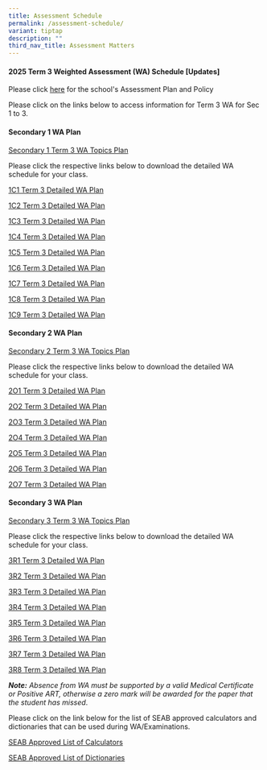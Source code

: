 ```yaml
---
title: Assessment Schedule
permalink: /assessment-schedule/
variant: tiptap
description: ""
third_nav_title: Assessment Matters
---
```

<h4>2025 Term 3 Weighted Assessment (WA) Schedule <strong>[Updates]</strong></h4>
<p>Please click <a href="https://www.bartleysec.moe.edu.sg/assessment-plan-and-policy/" rel="noopener nofollow" target="_blank">here</a> for
the school's Assessment Plan and Policy</p>
<p>Please click on the links below to access information for Term 3 WA for
Sec 1 to 3.</p>
<h4>Secondary 1 WA Plan</h4>
<p><a href="/files/S1_2025_Term_3_Weighted_Assessment__Overall_Schedule_updated.pdf" rel="noopener nofollow" target="_blank">Secondary 1 Term 3 WA Topics Plan</a>
</p>
<p>Please click the respective links below to download the detailed WA schedule
for your class.</p>
<p><a href="/files/S1_Term_3_WA_Detailed_Schedule_2025___1C1.pdf" rel="noopener nofollow" target="_blank">1C1 Term 3 Detailed WA Plan</a>
</p>
<p><a href="/files/S1_Term_3_WA_Detailed_Schedule_2025___1C2.pdf" rel="noopener nofollow" target="_blank">1C2 Term 3 Detailed WA Plan</a>
</p>
<p><a href="/files/S1_Term_3_WA_Detailed_Schedule_2025___1C3.pdf" rel="noopener nofollow" target="_blank">1C3 Term 3 Detailed WA Plan</a>
</p>
<p><a href="/files/S1_Term_3_WA_Detailed_Schedule_2025___1C4.pdf" rel="noopener nofollow" target="_blank">1C4 Term 3 Detailed WA Plan</a>
</p>
<p><a href="/files/S1_Term_3_WA_Detailed_Schedule_2025___1C5.pdf" rel="noopener nofollow" target="_blank">1C5 Term 3 Detailed WA Plan</a>
</p>
<p><a href="/files/S1_Term_3_WA_Detailed_Schedule_2025___1C6.pdf" rel="noopener nofollow" target="_blank">1C6 Term 3 Detailed WA Plan</a>
</p>
<p><a href="/files/S1_Term_3_WA_Detailed_Schedule_2025___1C7.pdf" rel="noopener nofollow" target="_blank">1C7 Term 3 Detailed WA Plan</a>
</p>
<p><a href="/files/S1_Term_3_WA_Detailed_Schedule_2025___1C8.pdf" rel="noopener nofollow" target="_blank">1C8 Term 3 Detailed WA Plan</a>
</p>
<p><a href="/files/S1_Term_3_WA_Detailed_Schedule_2025___1C9.pdf" rel="noopener nofollow" target="_blank">1C9 Term 3 Detailed WA Plan</a>
</p>
<h4>Secondary 2 WA Plan</h4>
<p><a href="/files/S2_2025_Term_3_Weighted_Assessment__Overall_Schedule_updated.pdf" rel="noopener nofollow" target="_blank">Secondary 2 Term 3 WA Topics Plan</a>
</p>
<p>Please click the respective links below to download the detailed WA schedule
for your class.</p>
<p><a href="/files/S2_Term_3_WA_Detailed_Schedule_2025___2O1.pdf" rel="noopener nofollow" target="_blank">2O1 Term 3 Detailed WA Plan</a>
</p>
<p><a href="/files/S2_Term_3_WA_Detailed_Schedule_2025___2O2.pdf" rel="noopener nofollow" target="_blank">2O2 Term 3 Detailed WA Plan</a>
</p>
<p><a href="/files/S2_Term_3_WA_Detailed_Schedule_2025___2O3.pdf" rel="noopener nofollow" target="_blank">2O3 Term 3 Detailed WA Plan</a>
</p>
<p><a href="/files/S2_Term_3_WA_Detailed_Schedule_2025___2O4.pdf" rel="noopener nofollow" target="_blank">2O4 Term 3 Detailed WA Plan</a>
</p>
<p><a href="/files/S2_Term_3_WA_Detailed_Schedule_2025___2O5.pdf" rel="noopener nofollow" target="_blank">2O5 Term 3 Detailed WA Plan</a>
</p>
<p><a href="/files/S2_Term_3_WA_Detailed_Schedule_2025___2O6.pdf" rel="noopener nofollow" target="_blank">2O6 Term 3 Detailed WA Plan</a>
</p>
<p><a href="/files/S2_Term_3_WA_Detailed_Schedule_2025___2O7.pdf" rel="noopener nofollow" target="_blank">2O7 Term 3 Detailed WA Plan</a>
</p>
<h4>Secondary 3 WA Plan</h4>
<p><a href="/files/S3_2025_Term_3_Weighted_Assessment__Overall_Schedule_updated.pdf" rel="noopener nofollow" target="_blank">Secondary 3 Term 3 WA Topics Plan</a>
</p>
<p>Please click the respective links below to download the detailed WA schedule
for your class.</p>
<p><a href="/files/S3_Term_3_WA_Detailed_Schedule_2025___3R1.pdf" rel="noopener nofollow" target="_blank">3R1 Term 3 Detailed WA Plan</a>
</p>
<p><a href="/files/S3_Term_3_WA_Detailed_Schedule_2025___3R2.pdf" rel="noopener nofollow" target="_blank">3R2 Term 3 Detailed WA Plan</a>
</p>
<p><a href="/files/S3_Term_3_WA_Detailed_Schedule_2025___3R3.pdf" rel="noopener nofollow" target="_blank">3R3 Term 3 Detailed WA Plan</a>
</p>
<p><a href="/files/S3_Term_3_WA_Detailed_Schedule_2025___3R4.pdf" rel="noopener nofollow" target="_blank">3R4 Term 3 Detailed WA Plan</a>
</p>
<p><a href="/files/S3_Term_3_WA_Detailed_Schedule_2025___3R5.pdf" rel="noopener nofollow" target="_blank">3R5 Term 3 Detailed WA Plan</a>
</p>
<p><a href="/files/S3_Term_3_WA_Detailed_Schedule_2025___3R6.pdf" rel="noopener nofollow" target="_blank">3R6 Term 3 Detailed WA Plan</a>
</p>
<p><a href="/files/S3_Term_3_WA_Detailed_Schedule_2025___3R7.pdf" rel="noopener nofollow" target="_blank">3R7 Term 3 Detailed WA Plan</a>
</p>
<p><a href="/files/S3_Term_3_WA_Detailed_Schedule_2025___3R8.pdf" rel="noopener nofollow" target="_blank">3R8 Term 3 Detailed WA Plan</a>
</p>
<p><strong><em>Note:</em></strong><em> Absence from WA must be supported by a valid Medical Certificate or Positive ART, otherwise a zero mark will be awarded for the paper that the student has missed</em>.</p>
<p>Please click on the link below for the list of SEAB approved calculators
and dictionaries that can be used during WA/Examinations.</p>
<p><a href="https://file.go.gov.sg/seab-approvedcalculators.pdf" rel="noopener nofollow" target="_blank">SEAB Approved List of Calculators</a>
</p>
<p><a href="https://file.go.gov.sg/seab-approveddictionaries.pdf" rel="noopener nofollow" target="_blank">SEAB Approved List of Dictionaries</a>
</p>
<p></p>
<p></p>
<p></p>
<p></p>